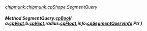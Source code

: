_[chipmunk](../../modules/chipmunk/chipmunk-module.md):[chipmunk](../../modules/chipmunk/chipmunk-module.md).[cpShape](../../modules/chipmunk/chipmunk-cpshape.md).SegmentQuery_
##### Method SegmentQuery:[cpBool](../../modules/chipmunk/chipmunk-cpbool.md)( a:[cpVect](../../modules/chipmunk/chipmunk-cpvect.md),b:[cpVect](../../modules/chipmunk/chipmunk-cpvect.md),radius:[cpFloat](../../modules/chipmunk/chipmunk-cpfloat.md),info:[cpSegmentQueryInfo](../../modules/chipmunk/chipmunk-cpsegmentqueryinfo.md) Ptr )
